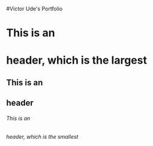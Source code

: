 #Victor Ude's Portfolio
# This is an <h1> header, which is the largest
## This is an <h2> header
###### This is an <h6> header, which is the smallest
